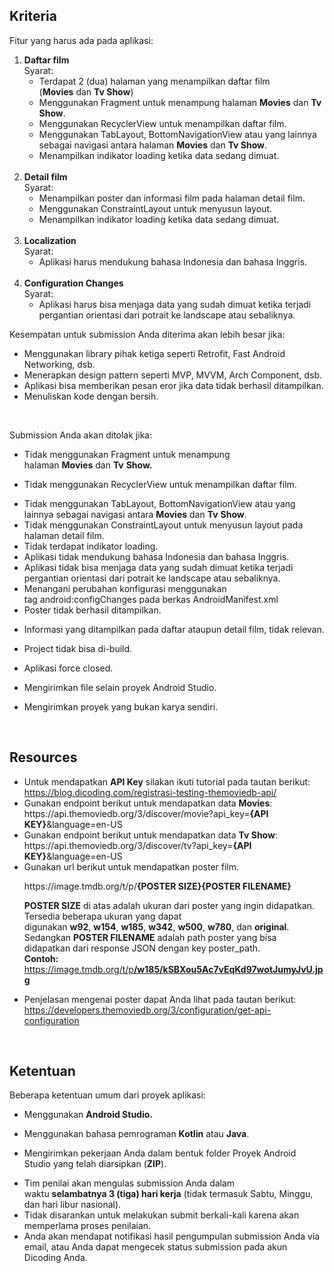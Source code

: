 <h2>Kriteria</h2>
<p>Fitur yang harus ada pada aplikasi:</p>
<ol>
<li><strong>Daftar film<br /></strong>Syarat:
<ul>
<li>Terdapat 2 (dua) halaman yang menampilkan daftar film (<strong>Movies</strong>&nbsp;dan&nbsp;<strong>Tv Show</strong>)</li>
<li>Menggunakan&nbsp;Fragment&nbsp;untuk menampung halaman&nbsp;<strong>Movies</strong>&nbsp;dan&nbsp;<strong>Tv Show</strong>.</li>
<li>Menggunakan&nbsp;RecyclerView&nbsp;untuk menampilkan daftar film.</li>
<li>Menggunakan&nbsp;TabLayout,&nbsp;BottomNavigationView&nbsp;atau yang lainnya sebagai navigasi antara halaman&nbsp;<strong>Movies</strong>&nbsp;dan&nbsp;<strong>Tv Show</strong>.</li>
<li>Menampilkan indikator loading ketika data sedang dimuat.<br /><br /></li>
</ul>
</li>
<li><strong>Detail film<br /></strong>Syarat:
<ul>
<li>Menampilkan poster dan informasi film pada halaman detail film.</li>
<li>Menggunakan&nbsp;ConstraintLayout&nbsp;untuk menyusun layout.</li>
<li>Menampilkan indikator loading ketika data sedang dimuat.<br /><br /></li>
</ul>
</li>
<li><strong>Localization</strong><br />Syarat:
<ul>
<li>Aplikasi harus mendukung bahasa Indonesia dan bahasa Inggris.<br /><br /></li>
</ul>
</li>
<li><strong>Configuration Changes<br /></strong>Syarat:
<ul>
<li>Aplikasi harus bisa menjaga data yang sudah dimuat ketika terjadi pergantian orientasi dari potrait ke landscape atau sebaliknya.</li>
</ul>
</li>
</ol>
<p title="">Kesempatan untuk submission Anda diterima akan lebih besar jika:</p>
<ul>
<li title="">Menggunakan library pihak ketiga seperti Retrofit, Fast Android Networking, dsb.</li>
<li title="">Menerapkan design pattern seperti MVP, MVVM, Arch Component, dsb.</li>
<li title="">Aplikasi bisa memberikan pesan eror jika data tidak berhasil ditampilkan.</li>
<li dir="ltr" title="">Menuliskan kode dengan bersih.</li>
</ul>
<p>&nbsp;</p>
<p dir="ltr" title="">Submission Anda akan ditolak jika:</p>
<ul>
<li dir="ltr" title="">
<p dir="ltr" title="">Tidak menggunakan&nbsp;Fragment&nbsp;untuk menampung halaman&nbsp;<strong>Movies</strong>&nbsp;dan&nbsp;<strong>Tv</strong>&nbsp;<strong>Show</strong><strong>.</strong></p>
</li>
<li>
<p dir="ltr" title="">Tidak menggunakan&nbsp;RecyclerView&nbsp;untuk menampilkan daftar film.</p>
</li>
<li title="">Tidak menggunakan&nbsp;TabLayout,&nbsp;BottomNavigationView&nbsp;atau yang lainnya sebagai navigasi antara&nbsp;<strong>Movies</strong>&nbsp;dan&nbsp;<strong>Tv</strong>&nbsp;<strong>Show</strong>.</li>
<li title="">Tidak menggunakan&nbsp;ConstraintLayout&nbsp;untuk menyusun layout pada halaman detail film.</li>
<li title="">Tidak terdapat indikator loading.</li>
<li title="">Aplikasi tidak mendukung bahasa Indonesia dan bahasa Inggris.</li>
<li title="">Aplikasi tidak bisa menjaga data yang sudah dimuat ketika terjadi pergantian orientasi dari potrait ke landscape atau sebaliknya.</li>
<li title="">Menangani perubahan konfigurasi menggunakan tag&nbsp;android:configChanges&nbsp;pada berkas&nbsp;AndroidManifest.xml</li>
<li title="">Poster tidak berhasil ditampilkan.</li>
<li dir="ltr" title="">
<p dir="ltr" title="">Informasi yang ditampilkan pada daftar ataupun detail film, tidak relevan.</p>
</li>
<li dir="ltr" title="">
<p dir="ltr" title="">Project tidak bisa di-build.</p>
</li>
<li>
<p dir="ltr" title="">Aplikasi force closed.</p>
</li>
<li dir="ltr" title="">
<p dir="ltr" title="">Mengirimkan file selain proyek Android Studio.</p>
</li>
<li dir="ltr" title="">
<p dir="ltr" title="">Mengirimkan proyek yang bukan karya sendiri.</p>
</li>
</ul>
<p>&nbsp;</p>
<h2>Resources</h2>
<ul>
<li>Untuk mendapatkan&nbsp;<strong>API Key</strong>&nbsp;silakan ikuti tutorial pada tautan berikut:<br /><a href="https://blog.dicoding.com/registrasi-testing-themoviedb-api/" target="_blank" rel="noreferrer noopener">https://blog.dicoding.com/registrasi-testing-themoviedb-api/</a></li>
<li>Gunakan endpoint berikut untuk mendapatkan data&nbsp;<strong>Movies</strong>:<br />https://api.themoviedb.org/3/discover/movie?api_key=<strong>{API KEY}</strong>&amp;language=en-US</li>
<li>Gunakan endpoint berikut untuk mendapatkan data&nbsp;<strong>Tv Show</strong>:<br />https://api.themoviedb.org/3/discover/tv?api_key=<strong>{API KEY}</strong>&amp;language=en-US</li>
<li>Gunakan url berikut untuk mendapatkan poster film.
<p>https://image.tmdb.org/t/p/<strong>{POSTER SIZE}</strong><strong>{POSTER FILENAME}</strong></p>
<p><strong>POSTER SIZE</strong>&nbsp;di atas adalah ukuran dari poster yang ingin didapatkan. Tersedia beberapa ukuran yang dapat digunakan&nbsp;<strong>w92</strong>,&nbsp;<strong>w154</strong>,&nbsp;<strong>w185</strong>,&nbsp;<strong>w342</strong>,&nbsp;<strong>w500</strong>,&nbsp;<strong>w780</strong>, dan&nbsp;<strong>original</strong>. Sedangkan&nbsp;<strong>POSTER FILENAME</strong>&nbsp;adalah path poster yang bisa didapatkan dari response<em>&nbsp;</em>JSON dengan key&nbsp;poster_path.<br /><strong>Contoh:</strong><br /><a href="https://image.tmdb.org/t/p/w185/kSBXou5Ac7vEqKd97wotJumyJvU.jpg" target="_blank" rel="noreferrer noopener">https://image.tmdb.org/t/p<strong>/</strong><strong>w185</strong><strong>/</strong><strong>kSBXou5Ac7vEqKd97wotJumyJvU.jpg</strong></a></p>
</li>
<li>
<p>Penjelasan mengenai poster dapat Anda lihat pada tautan berikut:<br /><a href="https://developers.themoviedb.org/3/configuration/get-api-configuration" target="_blank" rel="noreferrer noopener">https://developers.themoviedb.org/3/configuration/get-api-configuration</a></p>
</li>
</ul>
<p>&nbsp;</p>
<h2><strong>Ketentuan</strong></h2>
<p dir="ltr" title="">Beberapa ketentuan umum dari proyek aplikasi:</p>
<ul>
<li dir="ltr" title="">
<p dir="ltr" title="">Menggunakan&nbsp;<strong>Android Studio.</strong></p>
</li>
<li dir="ltr" title="">
<p dir="ltr" title="">Menggunakan bahasa pemrograman&nbsp;<strong>Kotlin</strong>&nbsp;atau&nbsp;<strong>Java</strong>.</p>
</li>
<li dir="ltr" title="">
<p dir="ltr" title="">Mengirimkan pekerjaan Anda dalam bentuk folder Proyek Android Studio yang telah diarsipkan (<strong>ZIP</strong>).</p>
</li>
<li dir="ltr" title="">Tim penilai akan mengulas submission Anda dalam waktu&nbsp;<strong>selambatnya</strong><strong>&nbsp;3 (tiga) hari kerja</strong>&nbsp;(tidak termasuk Sabtu, Minggu, dan hari libur nasional).</li>
<li dir="ltr" title="">Tidak disarankan untuk melakukan submit berkali-kali karena akan memperlama proses penilaian.</li>
<li dir="ltr" title="">Anda akan mendapat notifikasi hasil pengumpulan submission Anda via email, atau Anda dapat mengecek status submission pada akun Dicoding Anda.</li>
</ul>
